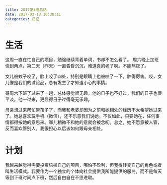 ```yaml
---
title: 2017第5周总结
date: 2017-03-13 10:38:11
categories: 日记
---
```


# 生活
这周一直在忙自己的项目，勉强继续背着单词，书却不怎么看了。
周六晚上加班快到两点，第二天（昨天）一直昏昏沉沉，难道真的老了啊。不能熬夜了。

女儿被蚊子咬了，脸上咬了四处，特别是眼睛上也被咬了一下，肿得厉害。哎，女儿像是我们的试验品，总有发生了才知道小心的事情。

哥周六下班了过来了一趟，总体感觉很无趣。他的日子也不好过，我们的日子也很平淡。他一过来，更显得日子过得毫无乐趣。

母亲想过来帮忙带孩子了，而我和老婆却因为之前和她相处的经历不太希望她过来了。她总喜欢玩手机（微信），还不乐意我们说她。不仅如此，只要她在，任何事情都得按她的意思来。哪儿稍微不和她的意就会被念叨。总之，她不愿意被人管，反而喜欢管别人。我很担心以后该如何跟母亲相处。

# 计划
我越来越觉得需要投资培植自己的项目，哪怕不盈利，但我得转变自己的角色或者叫生活模式。我要作为一个独立的个体向社会提供我所能提供的服务，而不是每天等到下班时间点下班，然后自由自在不思进取。